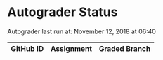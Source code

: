 # Autograder Status
Autograder last run at: November 12, 2018 at 06:40

| GitHub ID | Assignment | Graded Branch |
|-----------|------------|---------------|
